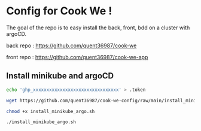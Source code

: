 # Config for Cook We !

The goal of the repo is to easy install the back, front, bdd on a cluster with argoCD.

back repo :  https://github.com/quent36987/cook-we

front repo : https://github.com/quent36987/cook-we-app

## Install minikube and argoCD

```bash
echo 'ghp_xxxxxxxxxxxxxxxxxxxxxxxxxxxxxxxx' > .token

wget https://github.com/quent36987/cook-we-config/raw/main/install_minikube_argo.sh

chmod +x install_minikube_argo.sh

./install_minikube_argo.sh
```

